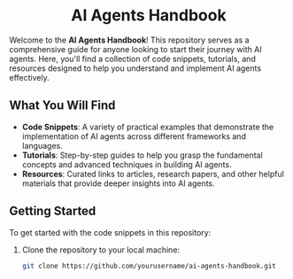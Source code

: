 <h1 align="center">AI Agents Handbook</h1>


Welcome to the **AI Agents Handbook**! This repository serves as a comprehensive guide for anyone looking to start their journey with AI agents. Here, you'll find a collection of code snippets, tutorials, and resources designed to help you understand and implement AI agents effectively.

## What You Will Find

- **Code Snippets**: A variety of practical examples that demonstrate the implementation of AI agents across different frameworks and languages.
- **Tutorials**: Step-by-step guides to help you grasp the fundamental concepts and advanced techniques in building AI agents.
- **Resources**: Curated links to articles, research papers, and other helpful materials that provide deeper insights into AI agents.

## Getting Started

To get started with the code snippets in this repository:

1. Clone the repository to your local machine:
   ```bash
   git clone https://github.com/yourusername/ai-agents-handbook.git

